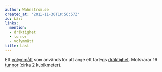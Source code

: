```yaml
---
author: Wahnstrom.se
created_at: '2011-11-30T18:56:57Z'
id: Läst
links:
  mention:
  - dräktighet
  - tunnor
  - volymmått
title: Läst
---
```


Ett [volymmått] som används för att ange ett fartygs [dräktighet]. Motsvarar 16 [tunnor] (cirka 2
kubikmeter).

  [volymmått]: volymmått
  [dräktighet]: dräktighet
  [tunnor]: tunnor